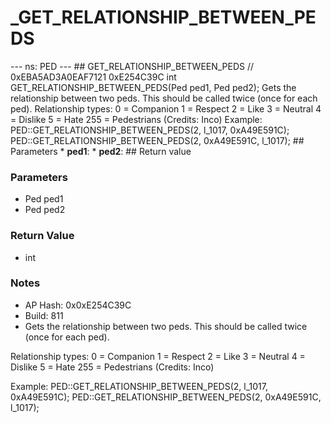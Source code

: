 # _GET_RELATIONSHIP_BETWEEN_PEDS

--- ns: PED --- ## GET_RELATIONSHIP_BETWEEN_PEDS  // 0xEBA5AD3A0EAF7121 0xE254C39C int GET_RELATIONSHIP_BETWEEN_PEDS(Ped ped1, Ped ped2);  Gets the relationship between two peds. This should be called twice (once for each ped). Relationship types: 0 = Companion 1 = Respect 2 = Like 3 = Neutral 4 = Dislike 5 = Hate 255 = Pedestrians (Credits: Inco) Example: PED::GET_RELATIONSHIP_BETWEEN_PEDS(2, l_1017, 0xA49E591C); PED::GET_RELATIONSHIP_BETWEEN_PEDS(2, 0xA49E591C, l_1017);  ## Parameters * **ped1**: * **ped2**:  ## Return value

### Parameters
* Ped ped1
* Ped ped2

### Return Value
* int

### Notes
* AP Hash: 0x0xE254C39C
* Build: 811
* Gets the relationship between two peds. This should be called twice (once for each ped).

Relationship types:
0 = Companion
1 = Respect
2 = Like
3 = Neutral
4 = Dislike
5 = Hate
255 = Pedestrians
(Credits: Inco)

Example:
PED::GET_RELATIONSHIP_BETWEEN_PEDS(2, l_1017, 0xA49E591C);
PED::GET_RELATIONSHIP_BETWEEN_PEDS(2, 0xA49E591C, l_1017);

